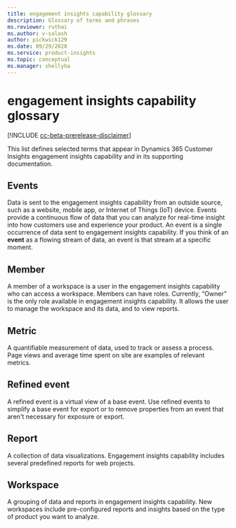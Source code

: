 ```yaml
---
title: engagement insights capability glossary
description: Glossary of terms and phrases
ms.reviewer: ruthai
ms.author: v-salash
author: pickwick129
ms.date: 09/29/2020
ms.service: product-insights
ms.topic: conceptual
ms.manager: shellyha
---
```


# engagement insights capability glossary

[!INCLUDE [cc-beta-prerelease-disclaimer]( ../includes/cc-beta-prerelease-disclaimer.md)]

This list defines selected terms that appear in Dynamics 365 Customer Insights engagement insights capability and in its supporting documentation.


## Events

Data is sent to the engagement insights capability from an outside source, such as a website, mobile app, or Internet of Things (IoT) device. Events provide a continuous flow of data that you can analyze for real-time insight into how customers use and experience your product. An event is a single occurrence of data sent to engagement insights capability. If you think of an **event** as a flowing stream of data, an event is that stream at a specific moment.
## Member

A member of a workspace is a user in the engagement insights capability who can access a workspace. Members can have roles. Currently, “Owner” is the only role available in engagement insights capability. It allows the user to manage the workspace and its data, and to view reports.

## Metric

A quantifiable measurement of data, used to track or assess a process. Page views and average time spent on site are examples of relevant metrics.

## Refined event

A refined event is a virtual view of a base event. Use refined events to simplify a base event for export or to remove properties from an event that aren't necessary for exposure or export.

## Report

A collection of data visualizations. Engagement insights capability includes several predefined reports for web projects.


## Workspace

A grouping of data and reports in engagement insights capability. New workspaces include pre-configured reports and insights based on the type of product you want to analyze.